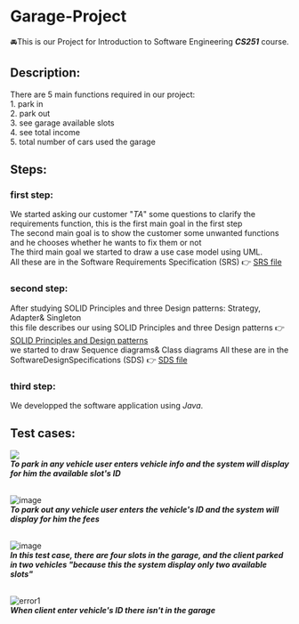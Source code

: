 # Garage-Project
🚘This is our Project for Introduction to Software Engineering ***CS251*** course.

## Description:
There are 5 main functions required in our project:
<br>
    1. park in <br>
    2. park out <br>
    3. see garage available slots <br>
    4. see total income <br>
    5. total number of cars used the garage <br>

## Steps:

### first step:
We started asking our customer "*TA*" some questions to clarify the requirements function, this is the first main goal in the first step
<br>The second main goal is to show the customer some unwanted functions and he chooses whether he wants to fix them or not
<br>The third main goal we started to draw a use case model using UML.
<br>All these are in the Software Requirements Specification (SRS) 👉 <a href="https://github.com/CatherineRamy/Garage-Project/blob/6bde648932e30e2023a64cd62938867a7aeb36ca/CS251-SoftwareRequirementsSpecifications-SRS-Template-v2.0%20(1).docx">SRS file</a>
<br>

### second step:
After studying SOLID Principles and three Design patterns: Strategy, Adapter& Singleton  <br>
this file describes our using SOLID Principles and three Design patterns 👉 <a href="https://github.com/CatherineRamy/Garage-Project/blob/main/CS251-Design%20pattern%20and%20solid%20principles%20-v2.docx">SOLID Principles and Design patterns</a>
<br>
we started to draw Sequence diagrams& Class diagrams
All these are in the SoftwareDesignSpecifications (SDS) 👉 <a href="https://github.com/CatherineRamy/Garage-Project/blob/6bde648932e30e2023a64cd62938867a7aeb36ca/CS251-SoftwareDesignSpecifications-SDS-Template-v1.docx">SDS file</a>

### third step:
We developped the software application using *Java*.

## Test cases:
<img src="https://user-images.githubusercontent.com/101058082/184776443-869b0f7d-73fd-4ea1-a1c5-314a1a2d8aaf.png"  /> <br>
***To park in any vehicle user enters vehicle info and the system will display for him the available slot's ID*** <br><br>

![image](https://user-images.githubusercontent.com/101058082/184785616-0af8c569-28a6-42e2-8dcd-e11596991e42.png) <br>
***To park out any vehicle user enters the vehicle's ID and the system will display for him the fees*** <br><br>

![image](https://user-images.githubusercontent.com/101058082/184784277-2438cc71-ec91-4099-8c76-352d730ce7fa.png) <br>
***In this test case, there are four slots in the garage, and the client parked in two vehicles "because this the system display only two available slots"*** <br><br>

![error1](https://user-images.githubusercontent.com/101058082/184786948-919490fe-be60-40ab-9e4e-c7ac4d289759.png) <br>
***When client enter vehicle's ID there isn't in the garage*** <br><br>
